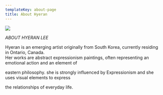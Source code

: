 ```yaml
---
templateKey: about-page
title: About Hyeran
---
```

![](images/uploads/Profile.jpg)

*ABOUT HYERAN LEE*



Hyeran is an emerging artist originally from South Korea, currently residing in Ontario, Canada.\
Her works are abstract expressionism paintings, often representing an emotional action and an element of

eastern philosophy. she is strongly influenced by Expressionism and she uses visual elements to express

the relationships of everyday life.

